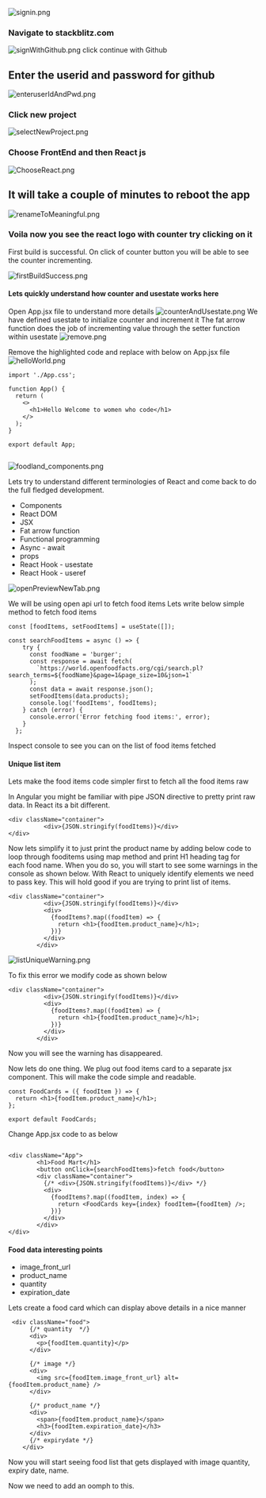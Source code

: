 ![signin.png](images%2Fsignin.png)

### Navigate to stackblitz.com

![signWithGithub.png](images%2FsignWithGithub.png)
click continue with Github

## Enter the userid and password for github

![enteruserIdAndPwd.png](images%2FenteruserIdAndPwd.png)

### Click new project

![selectNewProject.png](images%2FselectNewProject.png)

### Choose FrontEnd and then React js

![ChooseReact.png](images%2FChooseReact.png)

## It will take a couple of minutes to reboot the app

![renameToMeaningful.png](images%2FrenameToMeaningful.png)

### Voila now you see the react logo with counter try clicking on it

First build is successful. On click of counter button
you will be able to see the counter incrementing.

![firstBuildSuccess.png](images%2FfirstBuildSuccess.png)

#### Lets quickly understand how counter and usestate works here

Open App.jsx file to understand more details
![counterAndUsestate.png](images%2FcounterAndUsestate.png)
We have defined usestate to initialize counter and increment it
The fat arrow function does the job of incrementing value
through the setter function within usestate
![remove.png](images%2Fremove.png)

Remove the highlighted code and replace with below on App.jsx file
![helloWorld.png](images%2FhelloWorld.png)

```
import './App.css';

function App() {
  return (
    <>
      <h1>Hello Welcome to women who code</h1>
    </>
  );
}

export default App;


```

![foodland_components.png](images%2Ffoodland_components.png)

Lets try to understand different terminologies of React and
come back to do the full fledged development.

* Components
* React DOM
* JSX
* Fat arrow function
* Functional programming
* Async - await
* props
* React Hook - usestate
* React Hook - useref

![openPreviewNewTab.png](images%2FopenPreviewNewTab.png)

We will be using open api url to fetch food items
Lets write below simple method to fetch food items

```
const [foodItems, setFoodItems] = useState([]);

const searchFoodItems = async () => {
    try {
      const foodName = 'burger';
      const response = await fetch(
        `https://world.openfoodfacts.org/cgi/search.pl?search_terms=${foodName}&page=1&page_size=10&json=1`
      );
      const data = await response.json();
      setFoodItems(data.products);
      console.log('foodItems', foodItems);
    } catch (error) {
      console.error('Error fetching food items:', error);
    }
  };
```

Inspect console to see you can on the list of food items fetched

#### Unique list item

Lets make the food items code simpler first to fetch all the food items raw

In Angular you might be familiar with pipe JSON directive to pretty print
raw data. In React its a bit different.

```
<div className="container">
          <div>{JSON.stringify(foodItems)}</div>
</div>
```

Now lets simplify it to just print the product name
by adding below code to loop through fooditems using map method
and print H1 heading tag for each food name. When you do so,
you will start to see some warnings in the console as shown below.
With React to uniquely identify elements we need to pass key.
This will hold good if you are trying to print list of items.

```
<div className="container">
          <div>{JSON.stringify(foodItems)}</div>
          <div>
            {foodItems?.map((foodItem) => {
              return <h1>{foodItem.product_name}</h1>;
            })}
          </div>
        </div>
```

![listUniqueWarning.png](images%2FlistUniqueWarning.png)

To fix this error we modify code as shown below

```
<div className="container">
          <div>{JSON.stringify(foodItems)}</div>
          <div>
            {foodItems?.map((foodItem) => {
              return <h1>{foodItem.product_name}</h1>;
            })}
          </div>
        </div>
```

Now you will see the warning has disappeared.

Now lets do one thing. We plug out food items card to a separate
jsx component. This will make the code simple and readable.

```
const FoodCards = ({ foodItem }) => {
  return <h1>{foodItem.product_name}</h1>;
};

export default FoodCards;

```

Change App.jsx code to as below

```

<div className="App">
        <h1>Food Mart</h1>
        <button onClick={searchFoodItems}>fetch food</button>
        <div className="container">
          {/* <div>{JSON.stringify(foodItems)}</div> */}
          <div>
            {foodItems?.map((foodItem, index) => {
              return <FoodCards key={index} foodItem={foodItem} />;
            })}
          </div>
        </div>
</div>

```

#### Food data interesting points
* image_front_url
* product_name
* quantity
* expiration_date

Lets create a food card which can display above details in a nice manner

```
 <div className="food">
      {/* quantity  */}
      <div>
        <p>{foodItem.quantity}</p>
      </div>

      {/* image */}
      <div>
        <img src={foodItem.image_front_url} alt={foodItem.product_name} />
      </div>

      {/* product_name */}
      <div>
        <span>{foodItem.product_name}</span>
        <h3>{foodItem.expiration_date}</h3>
      </div>
      {/* expirydate */}
    </div>
```

Now you will start seeing food list that gets displayed with image
quantity, expiry date, name.

Now we need to add an oomph to this.



